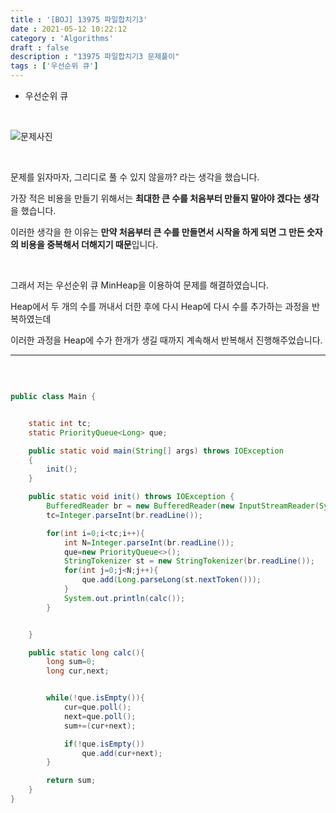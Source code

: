 ```yaml
---
title : '[BOJ] 13975 파일합치기3'
date : 2021-05-12 10:22:12
category : 'Algorithms'
draft : false
description : "13975 파일합치기3 문제풀이"
tags : ['우선순위 큐']
---
```


* 우선순위 큐


<br/>

![문제사진](https://user-images.githubusercontent.com/57346393/118092612-49bfa800-b407-11eb-88e0-e08c42ccce4c.png)

<br/>

문제를 읽자마자, 그리디로 풀 수 있지 않을까? 라는 생각을 했습니다.

가장 적은 비용을 만들기 위해서는 **최대한 큰 수를 처음부터 만들지 말아야 겠다는 생각**을 했습니다.

이러한 생각을 한 이유는 **만약 처음부터 큰 수를 만들면서 시작을 하게 되면 그 만든 숫자의 비용을 중복해서 더해지기 때문**입니다.

<br/>

그래서 저는 우선순위 큐 MinHeap을 이용하여 문제를 해결하였습니다.

 Heap에서 두 개의 수를 꺼내서 더한 후에 다시 Heap에 다시 수를 추가하는 과정을 반복하였는데

이러한 과정을 Heap에 수가 한개가 생길 때까지 계속해서 반복해서 진행해주었습니다.



---

<br/>

```java

public class Main {


    static int tc;
    static PriorityQueue<Long> que;

    public static void main(String[] args) throws IOException
    {
        init();
    }

    public static void init() throws IOException {
        BufferedReader br = new BufferedReader(new InputStreamReader(System.in));
        tc=Integer.parseInt(br.readLine());

        for(int i=0;i<tc;i++){
            int N=Integer.parseInt(br.readLine());
            que=new PriorityQueue<>();
            StringTokenizer st = new StringTokenizer(br.readLine());
            for(int j=0;j<N;j++){
                que.add(Long.parseLong(st.nextToken()));
            }
            System.out.println(calc());
        }


    }

    public static long calc(){
        long sum=0;
        long cur,next;


        while(!que.isEmpty()){
            cur=que.poll();
            next=que.poll();
            sum+=(cur+next);

            if(!que.isEmpty())
                que.add(cur+next);
        }

        return sum;
    }
}

```
